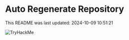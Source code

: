 # Auto Regenerate Repository

This README was last updated: 2024-10-09 10:51:21

 ![TryHackMe](https://tryhackme.com/badge/533634)